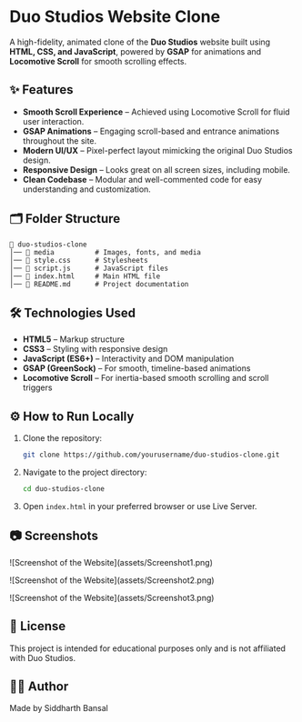 # Duo Studios Website Clone

A high-fidelity, animated clone of the **Duo Studios** website built using **HTML, CSS, and JavaScript**, powered by **GSAP** for animations and **Locomotive Scroll** for smooth scrolling effects.

## ✨ Features

- **Smooth Scroll Experience** – Achieved using Locomotive Scroll for fluid user interaction.
- **GSAP Animations** – Engaging scroll-based and entrance animations throughout the site.
- **Modern UI/UX** – Pixel-perfect layout mimicking the original Duo Studios design.
- **Responsive Design** – Looks great on all screen sizes, including mobile.
- **Clean Codebase** – Modular and well-commented code for easy understanding and customization.

## 🗂️ Folder Structure

```
📁 duo-studios-clone
│── 📁 media          # Images, fonts, and media
│── 📄 style.css      # Stylesheets
│── 📄 script.js      # JavaScript files
│── 📄 index.html     # Main HTML file
│── 📄 README.md      # Project documentation
```

## 🛠️ Technologies Used

- **HTML5** – Markup structure
- **CSS3** – Styling with responsive design
- **JavaScript (ES6+)** – Interactivity and DOM manipulation
- **GSAP (GreenSock)** – For smooth, timeline-based animations
- **Locomotive Scroll** – For inertia-based smooth scrolling and scroll triggers

## ⚙️ How to Run Locally

1. Clone the repository:
   ```bash
   git clone https://github.com/yourusername/duo-studios-clone.git
   ```
2. Navigate to the project directory:
   ```bash
   cd duo-studios-clone
   ```
3. Open `index.html` in your preferred browser or use Live Server.

## 📷 Screenshots

![Screenshot of the Website]\(assets/Screenshot1.png)

![Screenshot of the Website]\(assets/Screenshot2.png)

![Screenshot of the Website]\(assets/Screenshot3.png)

## 📄 License

This project is intended for educational purposes only and is not affiliated with Duo Studios.

## 👨‍💻 Author

Made by Siddharth Bansal

